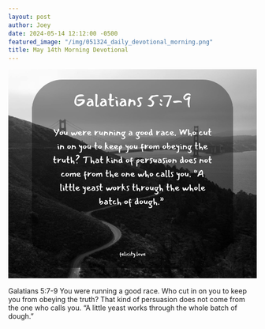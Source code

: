 ```yaml
---
layout: post
author: Joey
date: 2024-05-14 12:12:00 -0500
featured_image: "/img/051324_daily_devotional_morning.png"
title: May 14th Morning Devotional
---
```


[![May 14th 2024 - Morning Devotional](/img/051424_daily_devotional_morning.png)](/img/051424_daily_devotional_morning.png)

Galatians 5:7-9
You were running a good race. Who cut in on you to keep you from obeying the truth? That kind of persuasion does not come from the one who calls you. “A little yeast works through the whole batch of dough.” 